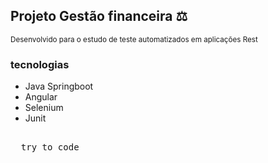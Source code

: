 ## Projeto Gestão financeira ⚖
<small>Desenvolvido para o estudo de teste automatizados em aplicações Rest </small>
<br/>

### tecnologias 
<ul>
  <li>Java Springboot</li>
  <li>Angular</li>
  <li>Selenium </li>
  <li>Junit</li>
</ul>

<pre> 
  try to code 
</pre>
